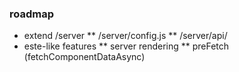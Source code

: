 ### roadmap
* extend /server
** /server/config.js
** /server/api/
* este-like features
** server rendering
** preFetch (fetchComponentDataAsync)